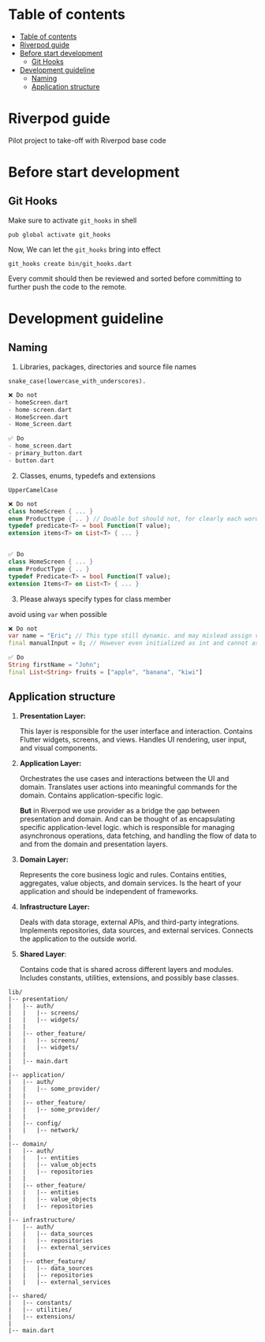 # Table of contents
- [Table of contents](#table-of-contents)
- [Riverpod guide](#riverpod-guide)
- [Before start development](#before-start-development)
  - [Git Hooks](#git-hooks)
- [Development guideline](#development-guideline)
  - [Naming](#naming)
  - [Application structure](#application-structure)

# Riverpod guide

Pilot project to take-off with Riverpod base code

# Before start development

## Git Hooks
Make sure to activate `git_hooks` in shell
```
pub global activate git_hooks
```
Now, We can let the `git_hooks` bring into effect
```
git_hooks create bin/git_hooks.dart
```
Every commit should then be reviewed and sorted before committing to further push the code to the remote.

# Development guideline

## Naming

1. Libraries, packages, directories and source file names


`snake_case(lowercase_with_underscores).`
```dart
❌ Do not
- homeScreen.dart
- home-screen.dart
- HomeScreen.dart
- Home_Screen.dart

✅ Do
- home_screen.dart
- primary_button.dart
- button.dart

```

2. Classes, enums, typedefs and extensions

`UpperCamelCase`
```dart
❌ Do not
class homeScreen { ... }
enum Producttype { .. } // Doable but should not, for clearly each word
typedef predicate<T> = bool Function(T value);
extension items<T> on List<T> { ... }


✅ Do
class HomeScreen { ... }
enum ProductType { .. }
typedef Predicate<T> = bool Function(T value);
extension Items<T> on List<T> { ... }
```

3. Please always specify types for class member

avoid using `var` when possible
```dart
❌ Do not
var name = "Eric"; // This type still dynamic. and may mislead assign value.
final manualInput = 8; // However even initialized as int and cannot assign new value. 

✅ Do
String firstName = "John";
final List<String> fruits = ["apple", "banana", "kiwi"]
```

## Application structure

1. **Presentation Layer:**

    This layer is responsible for the user interface and interaction.
    Contains Flutter widgets, screens, and views.
    Handles UI rendering, user input, and visual components.

2. **Application Layer:**

    Orchestrates the use cases and interactions between the UI and domain.
    Translates user actions into meaningful commands for the domain.
    Contains application-specific logic. 

    **But** in Riverpod we use provider as a bridge the gap between presentation and domain. And can be thought of as encapsulating specific application-level logic. which is responsible for managing asynchronous operations, data fetching, and handling the flow of data to and from the domain and presentation layers.

3. **Domain Layer:**

    Represents the core business logic and rules.
    Contains entities, aggregates, value objects, and domain services.
    Is the heart of your application and should be independent of frameworks.

4. **Infrastructure Layer:**

    Deals with data storage, external APIs, and third-party integrations.
    Implements repositories, data sources, and external services.
    Connects the application to the outside world.

5. **Shared Layer**:

    Contains code that is shared across different layers and modules.
    Includes constants, utilities, extensions, and possibly base classes.

```
lib/
|-- presentation/
|   |-- auth/
|   |   |-- screens/
|   |   |-- widgets/
|   |
|   |-- other_feature/
|   |   |-- screens/
|   |   |-- widgets/
|   |
|   |-- main.dart
|
|-- application/
|   |-- auth/
|   |   |-- some_provider/
|   |
|   |-- other_feature/
|   |   |-- some_provider/
|   |
|   |-- config/
|   |   |-- network/
|
|-- domain/
|   |-- auth/
|   |   |-- entities
|   |   |-- value_objects
|   |   |-- repositories
|   |
|   |-- other_feature/
|   |   |-- entities
|   |   |-- value_objects
|   |   |-- repositories
|
|-- infrastructure/
|   |-- auth/
|   |   |-- data_sources
|   |   |-- repositories
|   |   |-- external_services
|   |
|   |-- other_feature/
|   |   |-- data_sources
|   |   |-- repositories
|   |   |-- external_services
|
|-- shared/
|   |-- constants/
|   |-- utilities/
|   |-- extensions/
|
|-- main.dart
```
